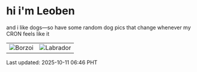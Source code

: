 # hi i'm Leoben

and i like dogs—so have some random dog pics that change whenever my CRON feels like it

|  |  |
|--------|----------|
| ![Borzoi](https://random-dog-vercel.vercel.app/api/random-borzoi?v=1760136386) | ![Labrador](https://random-dog-vercel.vercel.app/api/random-labrador?v=1760136386) |

Last updated: 2025-10-11 06:46 PHT
